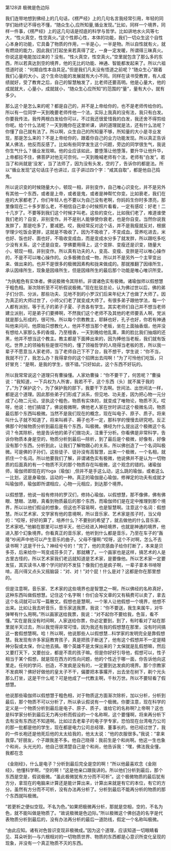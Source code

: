 第128讲 极微是色边际

我们连带地想到佛经上的几句话，《楞严经》上的几句名言我经常引用，年轻的同学们始终记不得也不懂，“随众生心,应所知量,循业发现。”比如，同样一个境界，同样一件事，《楞严经》上的这几句话是彻底的科学与哲学。比如讲地水火风等七大，“性火真空，性空真火。”这个性即心性，本体的功能，我们一切众生这个自性心本身的功能，它具备了物质的作用，一半是心，一半是物。所以自性就有火，就有燃烧的能力，因此我们打起坐来若真得了定，一身一定发暖，所谓得三昧真火。你说这是电能加过来的？没有。“性火真空，性空真火。”空里就包含了那么多的东西，所以若真达到空的境界，他的无比的功能、神通、智能都发起来了。所以六祖悟道时说：“何期自性本自具足。”但是我们凡夫没有悟道之前呢？“随众生心”跟着我们心量的大小，这个生命功能的发展就有大小不同。同样在读书受教育，有人成绩就好，受了教育之后，自己的智慧触发了，比老师还要高明。他是心量大，他的成就就大，心量小，成就就小，“随众生心应所知”的范围的“量”，量有大小，就有多少。

那么这个是怎么来的呢？都是自己的，并不是上帝给你的，也不是老师传给你的。所以有一位同学一天到晚要老师传他一个法，实际上我真的没有法，我只有白发。你要我传法，我传两根白发给你可以，不过我还很爱惜我的白发，我还舍不得剪给你呢。给个什么法呢？一天到晚你在这里听课，讲的道理就是法，还有什么法呢？你懂了自己就有法了。所以啊，众生自己的所知量不够，所知量的大小是寻业发现，那是怎么来的？不是上帝给你的，跟着你自己的业力功能发现。所以真正告诉某人佛法，他反而反感了。比如有些同学发生这个问题，旁边的同学很生气，我说你生气什么？循业发现嘛。他的业应该如此，要堕落让他堕落，要升华让他升华，上帝都拉不住，佛菩萨对他无可奈何。一天到晚喊老师有个法，老师有“白发”。若当了和尚就是‘没发’，当了法师了，因为没有头发，空的了，告诉你的都是法。所以“循业发现”这句话庄子也讲过，庄子讲过四个字：“咸其自取”，都是他自己捣鬼。

所以说识变的时候随量大小，顿现一相，非别变作，自己唯心识变化，并不是另外有其他一个东西，或者是上帝，或者是鬼，或者是神帮忙你变。比如衰老，我们在座的大家都老了，你们年轻人也不要以为自己没有老啊，你妈妈生你时多漂亮，那里像现在二十多岁那么老，不相信自己拿小时候照片看看，一定有感叹：好老！二十几岁了。不要等到我们这个时候才叫老。这些的变化，比如我们老了，难道谁使我们老的？自变，非别变作。并不是别人能够使你衰老，也是你自变。当然你说我发胖了，那是吃多了，要减肥。哎，我经常反对这个话，并不是我瘦就反对，根据学理少吃饭会更胖，这就是不吸收了。因为不吸收了，不变成血，营养吃进去，米也好、饭也好、面也好，不吸收变成血，而是变成水分多了就发胖，所以跟吃多吃少没有关系，这个还是自变。学佛要用得上，这个变胖、变瘦还是识变，随量大小，顿现一相，非别变作。所以真有功夫的人，变高、变瘦、变胖是可以唯心操作的，不是不可以唯心操作的。众多极微合成一物，所以并不是另外一个主宰变出来、做出来的。也并不是很多的极微因素构和拢来做成的。那就推翻了因缘所生，承认因缘所生，现象是因缘所生，但是因缘所生的最后那个功能是唯心唯识所变。

“为执粗色有实体者。佛说极微令其除析。非谓诸色实有极微。诸瑜伽师以假想慧于粗色相。渐次除析至不可析假说极微。”现在批驳总论，认为佛过世以后，佛的弟子们分宗、分派，那些功夫、见地不到的小罗汉们后来年纪大了也做了大师了。因为真正的大师过世了，小师父们老了就变成大师了。有很多弟子跟他学法，每一个人都有派别，等于孔子的弟子子夏、子贡各有学生。其实老师们自己并不想当老师建立派别，可是弟子们要捧啊，不然我们这个老师不及其他的老师要丢人啊，党派就是那么形成的，很可怜。所以每个宗教教主，耶稣也好，孔子也好，你若有神通叫他来问问，他原始只想教化人，他并不想当那个老板，坐在上面抽香烟，他并没有想给人家那么多的香烟，乃至檀香，一天到晚给他乱熏，熏的脸比我们抽烟的还黑，他并不想当这个教主。教主都是下面捧出来的，因为捧他当老板，我们就有饭吃。世界上的领袖有些是很可怜的，懂了领袖哲学的人晓得当老板的苦，所以我一辈子不愿意当人家老师，当了老师自己下不了台，我不想干，学生说：“你不当，我就不行了，我怎么办？我得拿你的这个招牌出去闯啊！”为了可怜他们吃饭，只好冒充：“是啊，是我的学生，很不错。”只好如此，这个东西不好玩的。

所以我常常说这个道理只有曹操懂。人家劝曹操：“你不要干了，何苦呢？”曹操说：“我知道，一下兵权为人所害，我若不干，这个东西（头）就不属于我的了。”为了保护这个，为了保护我的部下，我要干下去啊。世间法、出世间法一样，都是这个道理。因此那些弟子们形成了派系，但见地、功夫差，因为把心物一元分成了心物二元论。坚执这个粗色，物质有实体的，就变成了唯物论，物质不灭。哎呀，他说：他们搞错了，佛说极微啊，佛他老人家在世时讲过这个极微名词，物质最后那个东西叫极微。当然不是我们现在的概念，现在叫电子、原子、质子。将来叫什么子就不知道了，将来叫裤子、褥子也不一定，那科学的慢慢去研究吧。反正佛那个时候物质分析到最后是有个东西，叫极微。佛经为什么提出这个极微这个名词？令其除析，他是告诉他的弟子们做功夫，注重于分析。你看佛是非常科学，告诉你物质本身是空的，物质分析到最后—除析，到了最后是个极微，好像有，好像没有那个东西。分析到此，让我们了解物跟心的关系，所以佛创造了一个名词叫极微。可是佛的子孙们，这些徒子、徒孙没有高智慧，出来一个极微，一个名相，就抓住一个名词。所以他要我们了解，非谓诸色实有极微，他说佛并不是认为一切物质的后面真的有一个物质不灭的那个物质存在叫极微，这个观念的错的。诸瑜伽师，瑜伽师即现在的Yoga（瑜伽）,但并不是手这么动，这么跳的瑜伽，或者这么一比划，这是身瑜伽，运动的一种。真正的瑜伽是心瑜伽，修禅定的功夫有成就才叫瑜伽师，瑜伽即所谓相应，心物一元相应，到达那个境界。

以假想慧，他说一般有修持的罗汉们，修持心瑜伽，以假想慧，那不像佛，佛有佛眼、慧眼、法眼，真看到物质最后的那个东西，而瑜伽师们是在定中推理到那个境界，所以以他们假设的想象，但这也不容易啊，也是智慧啊。注意这个名词：假想慧。所以艺术家、文学家有他的意境啊，所以音乐家、艺术家是孩子时，当父母的：“哎呀，好好的算了，培养什么？不要别的希望了，就去做他的什么音乐家、艺术家吧。”他躺在那里可以想半天，他已经进入神经境界，也就是神通的境界，他进入那个幻象境界。你看真正的音乐家，他听到什么都是音乐，乃至在车子的“轰隆”吵闹声中他可以产生音乐的曲子。父母不懂啊:“哎呀，这个不对啊，怎么不去读书啊？这是干什么？神经兮兮的！”完了，他的灵感曲子给你打断了，本来是贝多芬，后来给你一骂变成芬多贝了，那就糟了。一个画家也是这样，搞艺术的人是古里古怪的，所以艺术家我们老远就知道是艺术家，是要像他。所以艺术家一定要发狂，其实读书人哪个学问好的不发狂？像我们也是疯子啊，一辈子拿本书啃呀啃，高兴得又点头又摇脑袋：“对、对！”对个屁！什么是对？这都是你在那里想的。

但是注意啊，音乐家、艺术家的这些境界也是智慧之一啊，所以佛经的名称真好，这种东西叫做假想慧。记住这个名字啊！你们会写文章的又有稿费可以卖了，拿去这个名词就可以写一篇散文。假想也是慧啊，一个笨人让他假想一个境界，他想不出来。比如让我去听音乐，音乐家送我票，我说：“你不要送，我生来属牛，对牛弹琴有什么用啊。”所以画家送给我票，我说：“对不起你不要给我，色盲，看不懂。”实在是我没有时间啊，人家送给你票，你必定要到，到了，有时看对了站在那里就半天过去，所以我觉得非常可惜，因为我还有我的假想慧在那里，没有时间搞这一套假想慧啊。哈！所以啊，他说那些人以假想慧…科学家的发明完全是靠假想慧。我发现有许多家庭教育孩子，真是把孩子断送了，他有这个假想并不一定是精神分裂或太保，你让他去搞。哪个英雄不是太保出来的？太保就是乱假想嘛，然后又要打天下，又要创业，都是不乖的孩子嘛。但是你好好引导他，假想可以，性子相当于某个假想，就是现在西方的性向问题，他的个性近于哪一面，你告诉他向这里走。任何的学问、创造，不发疯是没有的，一定要到达发疯的境界。那个宗教家不发疯啊？佛好好做他的皇太子不干，偏要把本事撂开，出去坐在树下，剃个光头那么打坐，这是干什么呢？可是他成了一代教主啊，千秋万世。所以不要轻看了假想慧。

他说那些瑜伽师以假想慧于粗色相，对于物质这方面渐次除析，加以分析，分析到最后，那个物质不可以分析了，所以承认假说有一个极微。你要注意，现在科学的定义是一个物质分析到最后是电子、原子、质子，谁给它的名称啊?上帝啊？这也是科学家分析到最后无力再分析而假设的一个名称啊，这个要懂啊，将来再分析下去有没有东西还不知道啊。比如过去老辈子的电子学专家，恐怕现在台湾电力公司的那一批都是他的学生，现在都是电力公司总经理、董事长的。他已经过世了，我的一件长袍还是他死后他的太太给我的，他太太说：“他的衣服很多。”我说：“拿来我穿。”好朋友，个子跟我差不多。他自己晓得：我前生是个和尚啊。他这一生也象个和尚，头光光的，他自己很清楚自己是个和尚，他告诉我：“嘿，佛法我全懂，我都在念

《金刚经》，什么是电子？分析到最后完全是空的啊！”所以他最喜欢念《金刚经》，他懂科学啊，“空的啊！”这是他亲口跟我讲的。所以他们分析到最后，那个东西是空是，假说极微。“虽此极微犹有方分而不可析”。这个极微物质的最后犹有方分，拿现在的电脑来计算还是能计算出来，计算出来就是有它的本位，有它的方分。虽然有方分而不可析，没有办法再分析了。分析到最后不能再分析的物质的那个东西就叫极微。

“若更析之便似空现。不名为色。”如果把极微再分析，那就是空相，空的，不名为色，就不能叫做是物质了。“故说极微是色边际。”所以极微这个佛创造的名字是代表物质分析到最后的，没有办法再分析的最后一道防线，假定一个名称叫极微。

“由此应知。诸有对色皆识变现非极微成。”因为这个道理，应该知道一切眼睛看见、耳朵听到—与六根相对的一切物质世界、物质的东西都是心意识所变化呈现的现象，并没有一个真正物质不灭的东西。

